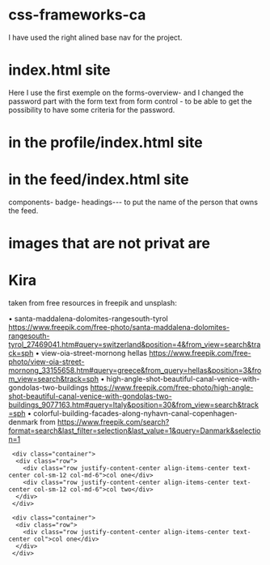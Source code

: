 # css-frameworks-ca

I have used the right alined base nav for the project. 

# index.html site 

Here I use the first exemple on the forms-overview- and I changed the password part with the form text from form control - to be able to get the possibility to have some criteria for the password. 

# in the profile/index.html site 



# in the feed/index.html site

components- badge- headings--- to put the name of the person that owns the feed. 



# images that are not privat are <h1><span class="badge bg-secondary">Kira</span></h1> taken from free resources in freepik and unsplash: 

•	santa-maddalena-dolomites-rangesouth-tyrol https://www.freepik.com/free-photo/santa-maddalena-dolomites-rangesouth-tyrol_27469041.htm#query=switzerland&position=4&from_view=search&track=sph
•	view-oia-street-mornong hellas https://www.freepik.com/free-photo/view-oia-street-mornong_33155658.htm#query=greece&from_query=hellas&position=3&from_view=search&track=sph
•	high-angle-shot-beautiful-canal-venice-with-gondolas-two-buildings  https://www.freepik.com/free-photo/high-angle-shot-beautiful-canal-venice-with-gondolas-two-buildings_9077163.htm#query=Italy&position=30&from_view=search&track=sph
•	colorful-building-facades-along-nyhavn-canal-copenhagen-denmark from https://www.freepik.com/search?format=search&last_filter=selection&last_value=1&query=Danmark&selection=1



   <!--this is how to distribute the information in the page- where in space-->

     <div class="container">
      <div class="row">
        <div class="row justify-content-center align-items-center text-center col-sm-12 col-md-6">col one</div>
        <div class="row justify-content-center align-items-center text-center col-sm-12 col-md-6">col two</div>
      </div>
     </div>

     <div class="container">
      <div class="row">
        <div class="row justify-content-center align-items-center text-center col">col one</div>
      </div>
     </div>